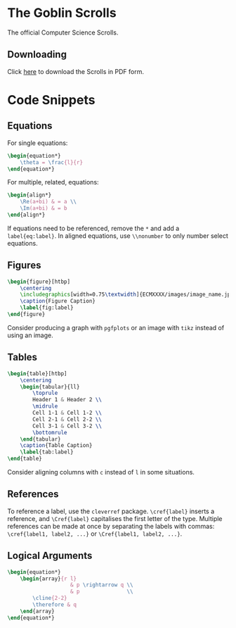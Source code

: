 # The Goblin Scrolls

The official Computer Science Scrolls.

## Downloading

Click [here](https://gitlab.com/kitdacatsun/goblin-scrolls/-/jobs/artifacts/master/download?job=build) to download the Scrolls in PDF form.

# Code Snippets

## Equations

For single equations:

```tex
\begin{equation*}
    \theta = \frac{l}{r}
\end{equation*}
```

For multiple, related, equations:

```tex
\begin{align*}
    \Re(a+bi) & = a \\
    \Im(a+bi) & = b
\end{align*}
```

If equations need to be referenced, remove the `*` and add a `label{eq:label}`. In aligned equations, use `\\nonumber` to only number select equations.

## Figures

```tex
\begin{figure}[htbp]
    \centering
    \includegraphics[width=0.75\textwidth]{ECMXXXX/images/image_name.jpg}
    \caption{Figure Caption}
    \label{fig:label}
\end{figure}
```

Consider producing a graph with `pgfplots` or an image with `tikz` instead of using an image.

## Tables

```tex
\begin{table}[htbp]
    \centering
    \begin{tabular}{ll}
        \toprule
        Header 1 & Header 2 \\
        \midrule
        Cell 1-1 & Cell 1-2 \\
        Cell 2-1 & Cell 2-2 \\
        Cell 3-1 & Cell 3-2 \\
        \bottomrule
    \end{tabular}
    \caption{Table Caption}
    \label{tab:label}
\end{table}
```

Consider aligning columns with `c` instead of `l` in some situations.

## References

To reference a label, use the `cleverref` package. `\cref{label}` inserts a reference, and `\Cref{label}` capitalises the first letter of the type. Multiple references can be made at once by separating the labels with commas: `\cref{label1, label2, ...}` or `\Cref{label1, label2, ...}`.

## Logical Arguments

```tex
\begin{equation*}
    \begin{array}{r l}
                    & p \rightarrow q \\
                    & p               \\
        \cline{2-2}
        \therefore & q
    \end{array}
\end{equation*}
```
